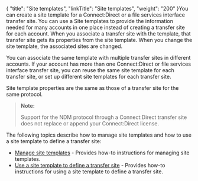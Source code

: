{
    "title": "Site templates",
    "linkTitle": "Site templates",
    "weight": "200"
}You can create a site template for a Connect:Direct or a file services interface transfer site. You can use a Site templates to provide the information needed for many accounts in one place instead of creating a transfer site for each account. When you associate a transfer site with the template, that transfer site gets its properties from the site template. When you change the site template, the associated sites are changed.

You can associate the same template with multiple transfer sites in different accounts. If your account has more than one Connect:Direct or file services interface transfer site, you can reuse the same site template for each transfer site, or set up different site templates for each transfer site.

Site template properties are the same as those of a transfer site for the same protocol.

> **Note:**
>
> Support for the NDM protocol through a Connect:Direct transfer site does not replace or append your Connect:Direct license.

The following topics describe how to manage site templates and how to use a site template to define a transfer site:

-   <a href="t_st_sitetemplates" class="MCXref xref">Manage site templates</a> - Provides how-to instructions for managing site templates.
-   <a href="t_st_usesitetemplate" class="MCXref xref">Use a site template to define a transfer site</a> - Provides how-to instructions for using a site template to define a transfer site.
